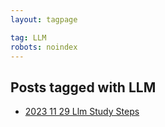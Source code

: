 ```yaml
---
layout: tagpage

tag: LLM
robots: noindex
---
```


## Posts tagged with LLM
- [2023 11 29 Llm Study Steps](/2023-11-29-llm-study-steps)
